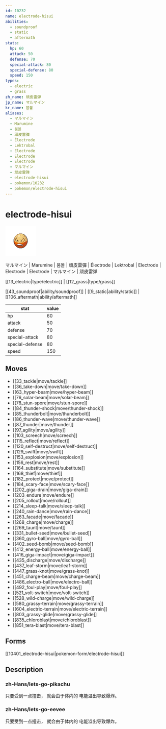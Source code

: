 ```yaml
---
id: 10232
name: electrode-hisui
abilities:
  - soundproof
  - static
  - aftermath
stats:
  hp: 60
  attack: 50
  defense: 70
  special-attack: 80
  special-defense: 80
  speed: 150
types:
  - electric
  - grass
zh_name: 顽皮雷弹
jp_name: マルマイン
kr_name: 붐볼
aliases:
  - マルマイン
  - Marumine
  - 붐볼
  - 頑皮雷彈
  - Électrode
  - Lektrobal
  - Electrode
  - Electrode
  - Electrode
  - マルマイン
  - 顽皮雷弹
  - electrode-hisui
  - pokemon/10232
  - pokemon/electrode-hisui
---
```

# electrode-hisui

![](https://raw.githubusercontent.com/PokeAPI/sprites/master/sprites/pokemon/10232.png)

マルマイン | Marumine | 붐볼 | 頑皮雷彈 | Électrode | Lektrobal | Electrode | Electrode | Electrode | マルマイン | 顽皮雷弹

[[13_electric|type/electric]] | [[12_grass|type/grass]]

[[43_soundproof|ability/soundproof]] | [[9_static|ability/static]] | [[106_aftermath|ability/aftermath]]

|stat|value|
|---|---|
|hp|60|
|attack|50|
|defense|70|
|special-attack|80|
|special-defense|80|
|speed|150|


## Moves

- [[33_tackle|move/tackle]]
- [[36_take-down|move/take-down]]
- [[63_hyper-beam|move/hyper-beam]]
- [[76_solar-beam|move/solar-beam]]
- [[78_stun-spore|move/stun-spore]]
- [[84_thunder-shock|move/thunder-shock]]
- [[85_thunderbolt|move/thunderbolt]]
- [[86_thunder-wave|move/thunder-wave]]
- [[87_thunder|move/thunder]]
- [[97_agility|move/agility]]
- [[103_screech|move/screech]]
- [[115_reflect|move/reflect]]
- [[120_self-destruct|move/self-destruct]]
- [[129_swift|move/swift]]
- [[153_explosion|move/explosion]]
- [[156_rest|move/rest]]
- [[164_substitute|move/substitute]]
- [[168_thief|move/thief]]
- [[182_protect|move/protect]]
- [[184_scary-face|move/scary-face]]
- [[202_giga-drain|move/giga-drain]]
- [[203_endure|move/endure]]
- [[205_rollout|move/rollout]]
- [[214_sleep-talk|move/sleep-talk]]
- [[240_rain-dance|move/rain-dance]]
- [[263_facade|move/facade]]
- [[268_charge|move/charge]]
- [[269_taunt|move/taunt]]
- [[331_bullet-seed|move/bullet-seed]]
- [[360_gyro-ball|move/gyro-ball]]
- [[402_seed-bomb|move/seed-bomb]]
- [[412_energy-ball|move/energy-ball]]
- [[416_giga-impact|move/giga-impact]]
- [[435_discharge|move/discharge]]
- [[437_leaf-storm|move/leaf-storm]]
- [[447_grass-knot|move/grass-knot]]
- [[451_charge-beam|move/charge-beam]]
- [[486_electro-ball|move/electro-ball]]
- [[492_foul-play|move/foul-play]]
- [[521_volt-switch|move/volt-switch]]
- [[528_wild-charge|move/wild-charge]]
- [[580_grassy-terrain|move/grassy-terrain]]
- [[604_electric-terrain|move/electric-terrain]]
- [[803_grassy-glide|move/grassy-glide]]
- [[835_chloroblast|move/chloroblast]]
- [[851_tera-blast|move/tera-blast]]

## Forms



[[10401_electrode-hisui|pokemon-form/electrode-hisui]]

## Description

### zh-Hans/lets-go-pikachu

只要受到一点撞击，
就会由于体内的
电能溢出导致爆炸。

### zh-Hans/lets-go-eevee

只要受到一点撞击，
就会由于体内的
电能溢出导致爆炸。

